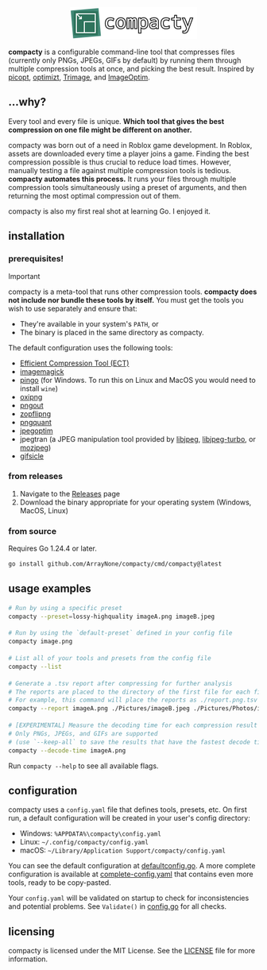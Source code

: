 <div align="center">
  <img src="./compacty-icon.png" width="256" height="64" alt=""/>
</div>

**compacty** is a configurable command-line tool that compresses files (currently only PNGs, JPEGs, GIFs by default) by running them through multiple compression tools at once, and picking the best result. Inspired by [picopt](https://github.com/ajslater/picopt/), [optimizt](https://github.com/343dev/optimizt/), [Trimage](https://github.com/Kilian/Trimage), and [ImageOptim](https://github.com/ImageOptim/ImageOptim).

## ...why?
Every tool and every file is unique. **Which tool that gives the best compression on one file might be different on another.**

compacty was born out of a need in Roblox game development. In Roblox, assets are downloaded every time a player joins a game. Finding the best compression possible is thus crucial to reduce load times. However, manually testing a file against multiple compression tools is tedious. **compacty automates this process.** It runs your files through multiple compression tools simultaneously using a preset of arguments, and then returning the most optimal compression out of them.

compacty is also my first real shot at learning Go. I enjoyed it.

## installation

### prerequisites!
> [!IMPORTANT]
> compacty is a meta-tool that runs other compression tools. **compacty does not include nor bundle these tools by itself.** You must get the tools you wish to use separately and ensure that:
> - They're available in your system's `PATH`, or
> - The binary is placed in the same directory as compacty.

The default configuration uses the following tools:
- [Efficient Compression Tool (ECT)](https://github.com/fhanau/Efficient-Compression-Tool/)
- [imagemagick](https://imagemagick.org/)
- [pingo](https://css-ig.net/pingo/) (for Windows. To run this on Linux and MacOS you would need to install `wine`)
- [oxipng](https://github.com/shssoichiro/oxipng/)
- [pngout](http://www.advsys.net/ken/utils.html)
- [zopflipng](https://github.com/google/zopfli)
- [pngquant](https://pngquant.org/)
- [jpegoptim](https://github.com/tjko/jpegoptim/)
- jpegtran (a JPEG manipulation tool provided by [libjpeg](https://jpegclub.org/reference/reference-sources/), [libjpeg-turbo](https://github.com/libjpeg-turbo/libjpeg-turbo), or [mozjpeg](https://github.com/mozilla/mozjpeg/))
- [gifsicle](http://www.lcdf.org/gifsicle/)

### from releases
1. Navigate to the [Releases](https://github.com/ArrayNone/compacty/releases/) page
2. Download the binary appropriate for your operating system (Windows, MacOS, Linux)

### from source
Requires Go 1.24.4 or later.
```bash
go install github.com/ArrayNone/compacty/cmd/compacty@latest
```

## usage examples

```bash
# Run by using a specific preset
compacty --preset=lossy-highquality imageA.png imageB.jpeg

# Run by using the `default-preset` defined in your config file
compacty image.png

# List all of your tools and presets from the config file
compacty --list

# Generate a .tsv report after compressing for further analysis
# The reports are placed to the directory of the first file for each file format
# For example, this command will place the reports as ./report.png.tsv and ./Pictures/report.jpeg.tsv 
compacty --report imageA.png ./Pictures/imageB.jpeg ./Pictures/Photos/imageC.jpeg

# [EXPERIMENTAL] Measure the decoding time for each compression result using Go's native binaries 
# Only PNGs, JPEGs, and GIFs are supported
# (use `--keep-all` to save the results that have the fastest decode time)
compacty --decode-time imageA.png
```

Run `compacty --help` to see all available flags.

## configuration
compacty uses a `config.yaml` file that defines tools, presets, etc. On first run, a default configuration will be created in your user's config directory:
- Windows: `%APPDATA%\compacty\config.yaml`
- Linux: `~/.config/compacty/config.yaml`
- macOS: `~/Library/Application Support/compacty/config.yaml`

You can see the default configuration at [defaultconfig.go](./internal/config/defaultconfig.go). A more complete configuration is available at [complete-config.yaml](./complete-config.yaml) that contains even more tools, ready to be copy-pasted.

Your `config.yaml` will be validated on startup to check for inconsistencies and potential problems. See `Validate()` in [config.go](./internal/config/config.go) for all checks.

## licensing
compacty is licensed under the MIT License. See the [LICENSE](./LICENSE) file for more information.
